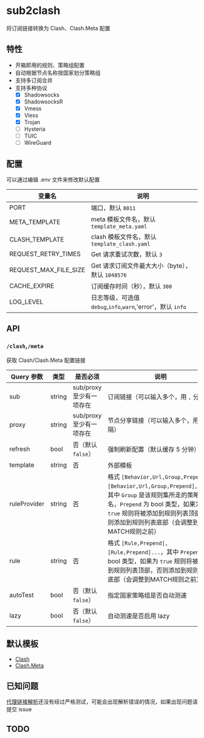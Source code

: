 # sub2clash

将订阅链接转换为 Clash、Clash.Meta 配置

## 特性

- 开箱即用的规则、策略组配置
- 自动根据节点名称按国家划分策略组
- 支持多订阅合并
- 支持多种协议
    -   [x] Shadowsocks
    -   [x] ShadowsocksR
    -   [x] Vmess
    -   [x] Vless
    -   [x] Trojan
    -   [ ] Hysteria
    -   [ ] TUIC
    -   [ ] WireGuard

## 配置

可以通过编辑 .env 文件来修改默认配置

| 变量名                   | 说明                                               |
|-----------------------|--------------------------------------------------|
| PORT                  | 端口，默认 `8011`                                     |
| META_TEMPLATE         | meta 模板文件名，默认 `template_meta.yaml`               |
| CLASH_TEMPLATE        | clash 模板文件名，默认 `template_clash.yaml`             |
| REQUEST_RETRY_TIMES   | Get 请求重试次数，默认 `3`                                |
| REQUEST_MAX_FILE_SIZE | Get 请求订阅文件最大大小（byte），默认 `1048576`                |
| CACHE_EXPIRE          | 订阅缓存时间（秒），默认 `300`                               |
| LOG_LEVEL             | 日志等级，可选值 `debug`,`info`,`warn`,'error'，默认 `info` |

## API

### `/clash`,`/meta`

获取 Clash/Clash.Meta 配置链接

| Query 参数     | 类型     | 是否必须              | 说明                                                                                                                                                                 |
|--------------|--------|-------------------|--------------------------------------------------------------------------------------------------------------------------------------------------------------------|
| sub          | string | sub/proxy 至少有一项存在 | 订阅链接（可以输入多个，用 `,` 分隔）                                                                                                                                              |
| proxy        | string | sub/proxy 至少有一项存在 | 节点分享链接（可以输入多个，用 `,` 分隔）                                                                                                                                            |
| refresh      | bool   | 否（默认 `false`）     | 强制刷新配置（默认缓存 5 分钟）                                                                                                                                                  |
| template     | string | 否                 | 外部模板                                                                                                                                                               |
| ruleProvider | string | 否                 | 格式 `[Behavior,Url,Group,Prepend],[Behavior,Url,Group,Prepend],...`，其中 `Group` 是该规则集所走的策略组名，`Prepend` 为 bool 类型，如果为 `true` 规则将被添加到规则列表顶部，否则添加到规则列表底部（会调整到MATCH规则之前） | 
| rule         | string | 否                 | 格式 `[Rule,Prepend],[Rule,Prepend]...`，其中 `Prepend` 为 bool 类型，如果为 `true` 规则将被添加到规则列表顶部，否则添加到规则列表底部（会调整到MATCH规则之前）                                                   | 
| autoTest     | bool   | 否（默认 `false`）     | 指定国家策略组是否自动测速                                                                                                                                                      |
| lazy         | bool   | 否（默认 `false`）     | 自动测速是否启用 lazy                                                                                                                                                      |

## 默认模板

- [Clash](./templates/template_clash.yaml)
- [Clash.Meta](./templates/template_meta.yaml)

## 已知问题

[代理链接解析](./parser)还没有经过严格测试，可能会出现解析错误的情况，如果出现问题请提交 issue

## TODO

